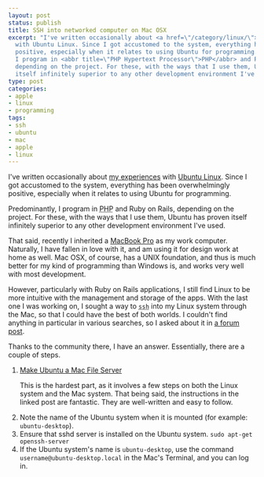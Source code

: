 ```yaml
---
layout: post
status: publish
title: SSH into networked computer on Mac OSX
excerpt: "I've written occasionally about <a href=\"/category/linux/\">my experiences</a>
  with Ubuntu Linux. Since I got accustomed to the system, everything has been overwhelmingly
  positive, especially when it relates to using Ubuntu for programming.\r\n\r\nPredominantly,
  I program in <abbr title=\"PHP Hypertext Processor\">PHP</abbr> and Ruby on Rails,
  depending on the project. For these, with the ways that I use them, Ubuntu has proven
  itself infinitely superior to any other development environment I've used."
type: post
categories:
- apple
- linux
- programming
tags:
- ssh
- ubuntu
- mac
- apple
- linux
---
```

I've written occasionally about <a href="/category/linux/">my experiences</a> with <a href="http://ubuntu.com/">Ubuntu Linux</a>. Since I got accustomed to the system, everything has been overwhelmingly positive, especially when it relates to using Ubuntu for programming.

Predominantly, I program in <abbr title="PHP Hypertext Processor">PHP</abbr> and Ruby on Rails, depending on the project. For these, with the ways that I use them, Ubuntu has proven itself infinitely superior to any other development environment I've used.

That said, recently I inherited a <a href="http://www.apple.com/macbookpro/">MacBook Pro</a> as my work computer. Naturally, I have fallen in love with it, and am using it for design work at home as well. Mac OSX, of course, has a UNIX foundation, and thus is much better for my kind of programming than Windows is, and works very well with most development.

However, particularly with Ruby on Rails applications, I still find Linux to be more intuitive with the management and storage of the apps. With the last one I was working on, I sought a way to <abbr title="Secure Shell"><code>ssh</code></abbr> into my Linux system through the Mac, so that I could have the best of both worlds. I couldn't find anything in particular in various searches, so I asked about it in <a href="http://forums.macrumors.com/showthread.php?t=672638">a forum post</a>.

Thanks to the community there, I have an answer. Essentially, there are a couple of steps.
<ol>
	<li><a href="http://www.kremalicious.com/2008/06/ubuntu-as-mac-file-server-and-time-machine-volume/">Make Ubuntu a Mac File Server</a><p>This is the hardest part, as it involves a few steps on both the Linux system and the Mac system. That being said, the instructions in the linked post are fantastic. They are well-written and easy to follow.</p></li>
	<li>Note the name of the Ubuntu system when it is mounted (for example: <code>ubuntu-desktop</code>).</li>
	<li>Ensure that sshd server is installed on the Ubuntu system. <code>sudo apt-get openssh-server</code></li>
	<li>If the Ubuntu system's name is <code>ubuntu-desktop</code>, use the command <code>username@ubuntu-desktop.local</code> in the Mac's Terminal, and you can log in.</li>
</ol>
